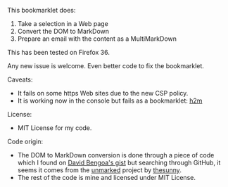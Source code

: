 This bookmarklet does:

1. Take a selection in a Web page
2. Convert the DOM to MarkDown
3. Prepare an email with the content as a MultiMarkDown

This has been tested on Firefox 36.

Any new issue is welcome. 
Even better code to fix the bookmarklet.

Caveats:

* It fails on some https Web sites due to the new CSP policy.
* It is working now in the console but fails as a bookmarklet: <a href="javascript:(function(){function markdownEscape(text){return text.replace(/\s+/g,&quot; &quot;).replace(/[\\*_>#]/g,&quot;\\__1__&quot;);}function repeat(str,times){return(new Array(times+1)).join(str);}function childsToMarkdown(tree,mode){var res=&quot;&quot;;for(var i=0,l=tree.childNodes.length;i<l;++i){res+=nodeToMarkdown(tree.childNodes[i],mode);}return res;}function nodeToMarkdown(tree,mode){var nl=&quot;\n\n&quot;;if(tree.nodeType==3){return markdownEscape(tree.nodeValue);}else if(tree.nodeType==1){if(mode==&quot;block&quot;){switch(tree.tagName.toLowerCase()){case &quot;br&quot;:return nl;case &quot;hr&quot;:return nl+&quot;---&quot;+nl;case &quot;p&quot;:case &quot;div&quot;:case &quot;section&quot;:case &quot;address&quot;:case &quot;center&quot;:return nl+childsToMarkdown(tree,&quot;block&quot;)+nl;case &quot;ul&quot;:return nl+childsToMarkdown(tree,&quot;u&quot;)+nl;case &quot;ol&quot;:return nl+childsToMarkdown(tree,&quot;o&quot;)+nl;case &quot;pre&quot;:return nl+&quot;    &quot;+childsToMarkdown(tree,&quot;inline&quot;)+nl;case &quot;code&quot;:if(tree.childNodes.length==1){break;}return nl+&quot;    &quot;+childsToMarkdown(tree,&quot;inline&quot;)+nl;case &quot;h1&quot;:case &quot;h2&quot;:case &quot;h3&quot;:case &quot;h4&quot;:case &quot;h5&quot;:case &quot;h6&quot;:case &quot;h7&quot;:return nl+repeat(&quot;#&quot;,+tree.tagName[1])+&quot;  &quot;+childsToMarkdown(tree,&quot;inline&quot;)+nl;case &quot;blockquote&quot;:return nl+&quot;> &quot;+childsToMarkdown(tree,&quot;inline&quot;)+nl;default:console.log(&quot;[toMarkdown] - not a block element &quot;+tree.tagName);}}if(/^[ou]+$/.test(mode)){if(tree.tagName==&quot;LI&quot;){return &quot;\n&quot;+repeat(&quot;  &quot;,mode.length-1)+(mode[mode.length-1]==&quot;o&quot;?&quot;1. &quot;:&quot;- &quot;)+childsToMarkdown(tree,mode+&quot;l&quot;);}else{console.log(&quot;[toMarkdown] - invalid element at this point &quot;+mode.tagName);return childsToMarkdown(tree,&quot;inline&quot;);}}else if(/^[ou]+l$/.test(mode)){if(tree.tagName==&quot;UL&quot;){return childsToMarkdown(tree,mode.substr(0,mode.length-1)+&quot;u&quot;);}else if(tree.tagName==&quot;OL&quot;){return childsToMarkdown(tree,mode.substr(0,mode.length-1)+&quot;o&quot;);}}switch(tree.tagName.toLowerCase()){case &quot;strong&quot;:case &quot;b&quot;:return &quot;**&quot;+childsToMarkdown(tree,&quot;inline&quot;)+&quot;**&quot;;case &quot;em&quot;:case &quot;i&quot;:return &quot;_&quot;+childsToMarkdown(tree,&quot;inline&quot;)+&quot;_&quot;;case &quot;code&quot;:return &quot;`&quot;+childsToMarkdown(tree,&quot;inline&quot;)+&quot;`&quot;;case &quot;a&quot;:console.log(&quot;anchor &quot;+tree.tagName);var link=tree.getAttribute(&quot;href&quot;);var linkinfo=getLinkIndex(link,linkregistry);var linkindex=linkinfo[0];linkregistry=linkinfo[1];return &quot;[&quot;+childsToMarkdown(tree,&quot;inline&quot;)+&quot;][&quot;+linkindex+&quot;]&quot;;case &quot;img&quot;:return nl+&quot;[_Image_: &quot;+markdownEscape(tree.getAttribute(&quot;alt&quot;))+&quot;](&quot;+tree.getAttribute(&quot;src&quot;)+&quot;)&quot;+nl;case &quot;script&quot;:case &quot;style&quot;:case &quot;meta&quot;:return &quot;&quot;;default:console.log(&quot;[toMarkdown] - undefined element &quot;+tree.tagName);return childsToMarkdown(tree,mode);}}}function toMarkdown(node){return nodeToMarkdown(node,&quot;block&quot;).replace(/[\n\s]+/,&quot;\n&quot;).replace(/[\n]{2,}/g,&quot;\n&quot;);}function getLinkIndex(link,linkregistry){registrylength=keys(linkregistry).length;if(linkregistry[link]===undefined){linkindex=registrylength+1;linkregistry[link]=linkindex;}else{linkindex=linkregistry[link];}return[linkindex,linkregistry];}function createLinksIndex(linkregistry){var linksummary='\n\n';for(var link in linkregistry){linksummary+='['+linkregistry[link]+']: '+link+'\n';}return linksummary;}function getDomSelection(){var domnode=document.createDocumentFragment();if(typeof window.getSelection!=undefined){selection=window.getSelection();if(selection.rangeCount){for(var i=0,len=selection.rangeCount;i<len;++i){var container=document.createElement(&quot;div&quot;);container.appendChild(selection.getRangeAt(i).cloneContents());domnode.appendChild(container);}}}return domnode;}function toMail(docbody,doctitle,docdate,docuri){var mail='mailto:?SUBJECT=';mail+=encodeURIComponent(doctitle);mail+='&amp;BODY=';mail+=escape('\nTitle: ');mail+=encodeURIComponent(doctitle);mail+=escape('\nURI:   ');mail+=encodeURIComponent(docuri);mail+=escape('\nDate:  ');mail+=encodeURIComponent(docdate);mail+=escape('\n\n');mail+=encodeURIComponent(docbody);mail+=escape('\n\n');return location.href=mail;}function getDocTitle(){return document.title;}function getDocDate(){return new Date(document.lastModified).toUTCString();}function getDocUri(){return document.location;}var linkregistry=Object.create(null);var registrylength=0;var docbody='';var doctitle=getDocTitle();var docuri=getDocUri();var docdate=getDocDate();var domnode=getDomSelection();for(var i=0,len=domnode.childNodes.length;i<len;++i){docbody+=toMarkdown(domnode.childNodes[i]);}docbody+=createLinksIndex(linkregistry);toMail(docbody,doctitle,docdate,docuri);})();">h2m</a>

License:
* MIT License for my code.

Code origin:
* The DOM to MarkDown conversion is done through a piece of code which I found on [David Bengoa's gist](https://gist.github.com/YouWoTMA/1762527) but searching through GitHub, it seems it comes from the [unmarked](https://github.com/thesunny/unmarked) project by [thesunny](https://github.com/thesunny).
* The rest of the code is mine and licensed under MIT License.

